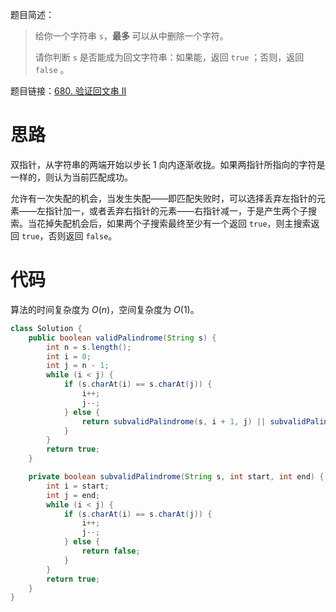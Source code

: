 题目简述：

> 给你一个字符串 `s`，**最多** 可以从中删除一个字符。
>
> 请你判断 `s` 是否能成为回文字符串：如果能，返回 `true` ；否则，返回 `false` 。

题目链接：[680. 验证回文串 II](https://leetcode.cn/problems/valid-palindrome-ii/)

# 思路

双指针，从字符串的两端开始以步长 1 向内逐渐收拢。如果两指针所指向的字符是一样的，则认为当前匹配成功。

允许有一次失配的机会，当发生失配——即匹配失败时，可以选择丢弃左指针的元素——左指针加一，或者丢弃右指针的元素——右指针减一，于是产生两个子搜索。当花掉失配机会后，如果两个子搜索最终至少有一个返回 `true`，则主搜索返回 `true`，否则返回 `false`。

# 代码

算法的时间复杂度为 $O(n)$，空间复杂度为 $O(1)$。

```java
class Solution {
    public boolean validPalindrome(String s) {
        int n = s.length();
        int i = 0;
        int j = n - 1;
        while (i < j) {
            if (s.charAt(i) == s.charAt(j)) {
                i++;
                j--;
            } else {
                return subvalidPalindrome(s, i + 1, j) || subvalidPalindrome(s, i, j - 1);
            }
        }
        return true;
    }

    private boolean subvalidPalindrome(String s, int start, int end) {
        int i = start;
        int j = end;
        while (i < j) {
            if (s.charAt(i) == s.charAt(j)) {
                i++;
                j--;
            } else {
                return false;
            }
        }
        return true;
    }
}
```

